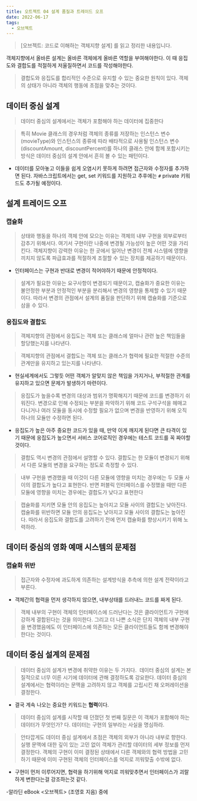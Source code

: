 ```yaml
---
title: 오트젝트 04 설계 품질과 트레이드 오프
date: 2022-06-17
tags:
  - 오브젝트
---
```


> [오브젝트: 코드로 이해하는 객체지향 설계] 를 읽고 정리한 내용입니다.


객체지향에서 올바른 설계는 올바른 객체에게 올바른 역할을 부여해야한다. 이 때 응집도와 결합도를 적절하게 저울질하면서 코드를 작성해야한다.

> 결합도와 응집도를 합리적인 수준으로 유지할 수 있는 중요한 원칙이 있다. 객체의 상태가 아니라 객체의 행동에 초점을 맞추는 것이다.


## 데이터 중심 설계

> 데이터 중심의 설계에서는 객체가 포함해야 하는 데이터에 집중한다

> 특히 Movie 클래스의 경우처럼 객체의 종류를 저장하는 인스턴스 변수(movieType)와 인스턴스의 종류에 따라 배타적으로 사용될 인스턴스 변수(discountAmount, discountPercent)를 하나의 클래스 안에 함께 포함시키는 방식은 데이터 중심의 설계 안에서 흔히 볼 수 있는 패턴이다.

- 데이터를 모아놓고 이들을 쉽게 오염시키 못하게 하려면 접근자와 수정자를 추가하면 된다. 자바스크립트에서는 get, set 키워드를 지원하고 추후에는 `#` private 키워드도 추가될 예정이다.


## 설계 트레이드 오프

### 캡슐화

> 상태와 행동을 하나의 객체 안에 모으는 이유는 객체의 내부 구현을 외부로부터 감추기 위해서다. 여기서 구현이란 나중에 변경될 가능성이 높은 어떤 것을 가리킨다. 객체지향이 강력한 이유는 한 곳에서 일어난 변경이 전체 시스템에 영향을 끼치지 않도록 파급효과를 적절하게 조절할 수 있는 장치를 제공하기 때문이다.

- 인터페이스는 구현과 반대로 변경이 적어야하기 때문에 안정적이다.


> 설계가 필요한 이유는 요구사항이 변경되기 때문이고, 캡슐화가 중요한 이유는 불안정한 부분과 안정적인 부분을 분리해서 변경의 영향을 통제할 수 있기 때문이다. 따라서 변경의 관점에서 설계의 품질을 판단하기 위해 캡슐화를 기준으로 삼을 수 있다.

### 응집도와 결합도

> 객체지향의 관점에서 응집도는 객체 또는 클래스에 얼마나 관련 높은 책임들을 할당했는지를 나타낸다.

> 객체지향의 관점에서 결합도는 객체 또는 클래스가 협력에 필요한 적절한 수준의 관계만을 유지하고 있는지를 나타낸다.

- 현실세계에서도 그렇듯 어떤 객체가 알맞지 않은 책임을 가지거나, 부적절한 관계를 유지하고 있으면 문제가 발생하기 마련이다.




> 응집도가 높을수록 변경의 대상과 범위가 명확해지기 때문에 코드를 변경하기 쉬워진다. 변경으로 인해 수정되는 부분을 파악하기 위해 코드 구석구석을 헤매고 다니거나 여러 모듈을 동시에 수정할 필요가 없으며 변경을 반영하기 위해 오직 하나의 모듈만 수정하면 된다.

- 응집도가 높은 아주 중요한 코드가 있을 때, 만약 이게 깨지게 된다면 큰 타격이 있기 때문에 응집도가 높으면서 서비스 코어로직인 경우에는 테스트 코드를 꼭 짜야할 것이다.


> 결합도 역시 변경의 관점에서 설명할 수 있다. 결합도는 한 모듈이 변경되기 위해서 다른 모듈의 변경을 요구하는 정도로 측정할 수 있다.

> 내부 구현을 변경했을 때 이것이 다른 모듈에 영향을 미치는 경우에는 두 모듈 사이의 결합도가 높다고 표현한다. 반면 퍼블릭 인터페이스를 수정했을 때만 다른 모듈에 영향을 미치는 경우에는 결합도가 낮다고 표현한다

> 캡슐화를 지키면 모듈 안의 응집도는 높아지고 모듈 사이의 결합도는 낮아진다. 캡슐화를 위반하면 모듈 안의 응집도는 낮아지고 모듈 사이의 결합도는 높아진다. 따라서 응집도와 결합도를 고려하기 전에 먼저 캡슐화를 향상시키기 위해 노력하라.

## 데이터 중심의 영화 예매 시스템의 문제점

### 캡슐화 위반

> 접근자와 수정자에 과도하게 의존하는 설계방식을 추측에 의한 설계 전략이라고 부른다.

- 객체간의 협력을 먼저 생각하지 않으면, 내부상태를 드러내느 코드를 짜게 된다.


> 객체 내부의 구현이 객체의 인터페이스에 드러난다는 것은 클라이언트가 구현에 강하게 결합된다는 것을 의미한다. 그리고 더 나쁜 소식은 단지 객체의 내부 구현을 변경했음에도 이 인터페이스에 의존하는 모든 클라이언트들도 함께 변경해야 한다는 것이다.


## 데이터 중심 설계의 문제점

> 데이터 중심의 설계가 변경에 취약한 이유는 두 가지다.  데이터 중심의 설계는 본질적으로 너무 이른 시기에 데이터에 관해 결정하도록 강요한다. 데이터 중심의 설계에서는 협력이라는 문맥을 고려하지 않고 객체를 고립시킨 채 오퍼레이션을 결정한다.

- 결국 계속 나오는 중요한 키워드는 **협력**이다.


> 데이터 중심의 설계를 시작할 때 던졌던 첫 번째 질문은 이 객체가 포함해야 하는 데이터가 무엇인가? 다. 데이터는 구현의 일부라는 사실을 명심하라.


> 안타깝게도 데이터 중심 설계에서 초점은 객체의 외부가 아니라 내부로 향한다. 실행 문맥에 대한 깊이 있는 고민 없이 객체가 관리할 데이터의 세부 정보를 먼저 결정한다. 객체의 구현이 이미 결정된 상태에서 다른 객체와의 협력 방법을 고민하기 때문에 이미 구현된 객체의 인터페이스를 억지로 끼워맞출 수밖에 없다. 

- 구현이 먼저 이루어지면, 협력을 하기위해 억지로 끼워맞추면서 인터페이스가 괴랄하게 변한다는걸 강조하는것 같다.



-알라딘 eBook <오브젝트> (조영호 지음) 중에